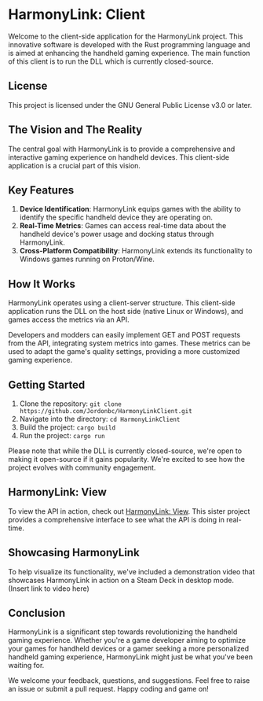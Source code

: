 # HarmonyLink: Client

Welcome to the client-side application for the HarmonyLink project. This innovative software is developed with the Rust programming language and is aimed at enhancing the handheld gaming experience. The main function of this client is to run the DLL which is currently closed-source.

## License

This project is licensed under the GNU General Public License v3.0 or later.

## The Vision and The Reality

The central goal with HarmonyLink is to provide a comprehensive and interactive gaming experience on handheld devices. This client-side application is a crucial part of this vision.

## Key Features

1. **Device Identification**: HarmonyLink equips games with the ability to identify the specific handheld device they are operating on.
2. **Real-Time Metrics**: Games can access real-time data about the handheld device's power usage and docking status through HarmonyLink.
3. **Cross-Platform Compatibility**: HarmonyLink extends its functionality to Windows games running on Proton/Wine.

## How It Works

HarmonyLink operates using a client-server structure. This client-side application runs the DLL on the host side (native Linux or Windows), and games access the metrics via an API.

Developers and modders can easily implement GET and POST requests from the API, integrating system metrics into games. These metrics can be used to adapt the game's quality settings, providing a more customized gaming experience.

## Getting Started

1. Clone the repository: `git clone https://github.com/Jordonbc/HarmonyLinkClient.git`
2. Navigate into the directory: `cd HarmonyLinkClient`
3. Build the project: `cargo build`
4. Run the project: `cargo run`

Please note that while the DLL is currently closed-source, we're open to making it open-source if it gains popularity. We're excited to see how the project evolves with community engagement.

## HarmonyLink: View

To view the API in action, check out [HarmonyLink: View](https://github.com/Jordonbc/HarmonyLinkView). This sister project provides a comprehensive interface to see what the API is doing in real-time.

## Showcasing HarmonyLink

To help visualize its functionality, we've included a demonstration video that showcases HarmonyLink in action on a Steam Deck in desktop mode. (Insert link to video here)

## Conclusion

HarmonyLink is a significant step towards revolutionizing the handheld gaming experience. Whether you're a game developer aiming to optimize your games for handheld devices or a gamer seeking a more personalized handheld gaming experience, HarmonyLink might just be what you've been waiting for.

We welcome your feedback, questions, and suggestions. Feel free to raise an issue or submit a pull request. Happy coding and game on!
